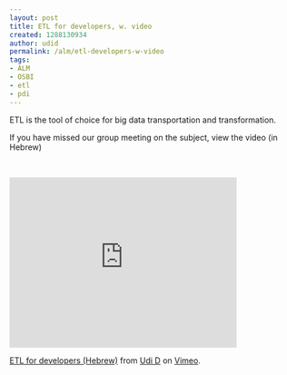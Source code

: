 ```yaml
---
layout: post
title: ETL for developers, w. video
created: 1288130934
author: udid
permalink: /alm/etl-developers-w-video
tags:
- ALM
- OSBI
- etl
- pdi
---
```

<p>ETL is the tool of choice for big data transportation and transformation.</p>
<!--break-->
<p>If you have missed our group meeting on the subject, view the video (in Hebrew)</p>
<p>&nbsp;</p>
<p><iframe width="400" height="300" frameborder="0" src="http://player.vimeo.com/video/16210639"></iframe></p>
<p><a href="http://vimeo.com/16210639">ETL for developers (Hebrew)</a> from <a href="http://vimeo.com/user5063976">Udi D</a> on <a href="http://vimeo.com">Vimeo</a>.</p>
